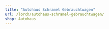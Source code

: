 ```yaml
---
title: "Autohaus Schramel Gebrauchtwagen"
url: /lorch/autohaus-schramel-gebrauchtwagen/
shop: Autohaus
---
```

